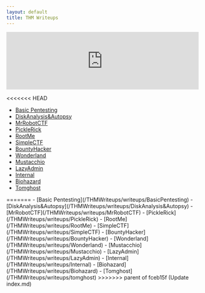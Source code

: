 ```yaml
---
layout: default
title: THM Writeups
---
```


<div style="position: relative; padding-bottom: 30%; height: 0; overflow: hidden; max-width: 100%;">
  <iframe 
    src="https://tryhackme.com/api/v2/badges/public-profile?userPublicId=3960948" 
    style="position: absolute; top:0; left: 0; width: 100%; height: 100%; border: none;"
  ></iframe>
</div>

<<<<<<< HEAD
- [Basic Pentesting](writeups/BasicPentesting)
- [DiskAnalysis&Autopsy](/CTFWriteups/writeups/DiskAnalysis&Autopsy)
- [MrRobotCTF](/CTFWriteups/writeups/MrRobotCTF)
- [PickleRick](/CTFWriteups/writeups/PickleRick)
- [RootMe](/CTFWriteups/writeups/RootMe)
- [SimpleCTF](/CTFWriteups/writeups/SimpleCTF)
- [BountyHacker](/CTFWriteups/writeups/BountyHacker)
- [Wonderland](/CTFWriteups/writeups/Wonderland)
- [Mustacchio](/CTFWriteups/writeups/Mustacchio)
- [LazyAdmin](/CTFWriteups/writeups/LazyAdmin)
- [Internal](/CTFWriteups/writeups/Internal)
- [Biohazard](/CTFWriteups/writeups/Biohazard)
- [Tomghost](/CTFWriteups/writeups/tomghost)

</div>
=======
- [Basic Pentesting](/THMWriteups/writeups/BasicPentesting)
- [DiskAnalysis&Autopsy](/THMWriteups/writeups/DiskAnalysis&Autopsy)
- [MrRobotCTF](/THMWriteups/writeups/MrRobotCTF)
- [PickleRick](/THMWriteups/writeups/PickleRick)
- [RootMe](/THMWriteups/writeups/RootMe)
- [SimpleCTF](/THMWriteups/writeups/SimpleCTF)
- [BountyHacker](/THMWriteups/writeups/BountyHacker)
- [Wonderland](/THMWriteups/writeups/Wonderland)
- [Mustacchio](/THMWriteups/writeups/Mustacchio)
- [LazyAdmin](/THMWriteups/writeups/LazyAdmin)
- [Internal](/THMWriteups/writeups/Internal)
- [Biohazard](/THMWriteups/writeups/Biohazard)
- [Tomghost](/THMWriteups/writeups/tomghost)
>>>>>>> parent of fceb15f (Update index.md)
